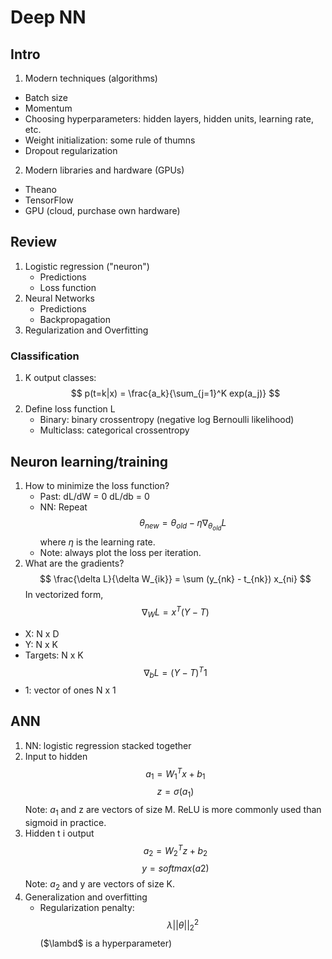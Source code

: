 # Deep NN
## Intro
1. Modern techniques (algorithms) 
  * Batch size
  * Momentum
  * Choosing hyperparameters: hidden layers, hidden units, learning rate, etc.  
  * Weight initialization: some rule of thumns 
  * Dropout regularization 
2. Modern libraries and hardware (GPUs)
  * Theano 
  * TensorFlow 
  * GPU (cloud, purchase own hardware)
  
## Review
1. Logistic regression ("neuron")
   * Predictions 
   * Loss function
2. Neural Networks
   * Predictions
   * Backpropagation
3. Regularization and Overfitting  

### Classification
1. K output classes:
   $$ p(t=k|x) = \frac{a_k}{\sum_{j=1}^K exp(a_j)} $$ 
2. Define loss function L
   * Binary: binary crossentropy (negative log Bernoulli likelihood)
   * Multiclass: categorical crossentropy 

## Neuron learning/training
1. How to minimize the loss function? 
   * Past: dL/dW = 0 dL/db = 0 
   * NN: Repeat $$\theta_{new} = \theta_{old} - \eta \nabla_{\theta_{old}} L $$ where $\eta$ is the learning rate. 
   * Note: always plot the loss per iteration.
2. What are the gradients?
  $$ \frac{\delta L}{\delta W_{ik}} = \sum (y_{nk} - t_{nk}) x_{ni} $$
  In vectorized form, 
  $$ \nabla_W L = x^T (Y-T)$$
  * X: N x D
  * Y: N x K
  * Targets: N x K 
  $$ \nabla_b L = (Y-T)^T 1 $$
  * 1: vector of ones N x 1 
## ANN 
1. NN: logistic regression stacked together 
2. Input to hidden
   $$ a_1 = W_1^T x + b_1 $$
   $$ z = \sigma(a_1) $$ 
   Note: $a_1$ and z are vectors of size M. ReLU is more commonly used than sigmoid in practice. 
3. Hidden t i output
   $$a_2 = W_2^T z + b_2 $$ 
   $$y  = softmax(a2) $$ 
   Note: $a_2$ and y are vectors of size K. 
4. Generalization and overfitting 
   * Regularization penalty: $$\lambda ||\theta||_2^2 $$ ($\lambd$ is a hyperparameter)